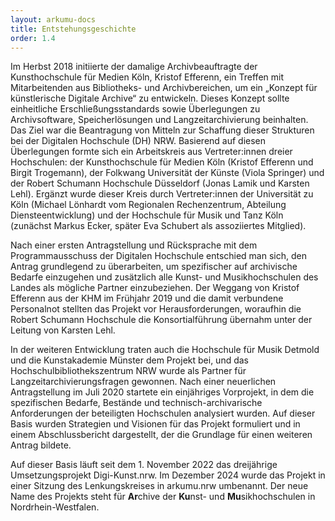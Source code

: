 ```yaml
---
layout: arkumu-docs
title: Entstehungsgeschichte
order: 1.4
---
```


Im Herbst 2018 initiierte der damalige Archivbeauftragte der Kunsthochschule für Medien Köln, Kristof Efferenn, ein Treffen mit Mitarbeitenden aus Bibliotheks- und Archivbereichen, um ein „Konzept für künstlerische Digitale Archive“ zu entwickeln. Dieses Konzept sollte einheitliche Erschließungsstandards sowie Überlegungen zu Archivsoftware, Speicherlösungen und Langzeitarchivierung beinhalten. Das Ziel war die Beantragung von Mitteln zur Schaffung dieser Strukturen bei der Digitalen Hochschule (DH) NRW. Basierend auf diesen Überlegungen formte sich ein Arbeitskreis aus Vertreter:innen dreier Hochschulen: der Kunsthochschule für Medien Köln (Kristof Efferenn und Birgit Trogemann), der Folkwang Universität der Künste (Viola Springer) und der Robert Schumann Hochschule Düsseldorf (Jonas Lamik und Karsten Lehl). Ergänzt wurde dieser Kreis durch Vertreter:innen der Universität zu Köln (Michael Lönhardt vom Regionalen Rechenzentrum, Abteilung Diensteentwicklung) und der Hochschule für Musik und Tanz Köln (zunächst Markus Ecker, später Eva Schubert als assoziiertes Mitglied).

Nach einer ersten Antragstellung und Rücksprache mit dem Programmausschuss der Digitalen Hochschule entschied man sich, den Antrag grundlegend zu überarbeiten, um spezifischer auf archivische Bedarfe einzugehen und zusätzlich alle Kunst- und Musikhochschulen des Landes als mögliche Partner einzubeziehen. Der Weggang von Kristof Efferenn aus der KHM im Frühjahr 2019 und die damit verbundene Personalnot stellten das Projekt vor Herausforderungen, woraufhin die Robert Schumann Hochschule die Konsortialführung übernahm unter der Leitung von Karsten Lehl.

In der weiteren Entwicklung traten auch die Hochschule für Musik Detmold und die Kunstakademie Münster dem Projekt bei, und das Hochschulbibliothekszentrum NRW wurde als Partner für Langzeitarchivierungsfragen gewonnen. Nach einer neuerlichen Antragstellung im Juli 2020 startete ein einjähriges Vorprojekt, in dem die spezifischen Bedarfe, Bestände und technisch-archivarische Anforderungen der beteiligten Hochschulen analysiert wurden. Auf dieser Basis wurden Strategien und Visionen für das Projekt formuliert und in einem Abschlussbericht dargestellt, der die Grundlage für einen weiteren Antrag bildete.

Auf dieser Basis läuft seit dem 1. November 2022 das dreijährige Umsetzungsprojekt Digi-Kunst.nrw. Im Dezember 2024 wurde das Projekt in einer Sitzung des Lenkungskreises in arkumu.nrw umbenannt. Der neue Name des Projekts steht für **Ar**chive der **Ku**nst- und **Mu**sikhochschulen in Nordrhein-Westfalen.